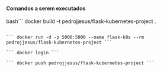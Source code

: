 #### Comandos a serem executados

bash``` 
docker build -t pedrojjesus/flask-kubernetes-project . 
```

``` docker run -d -p 5000:5000 --name flask-k8s --rm pedrojjesus/flask-kubernetes-project ```

``` docker login ```

``` docker push pedrojjesus/flask-kubernetes-project ```
